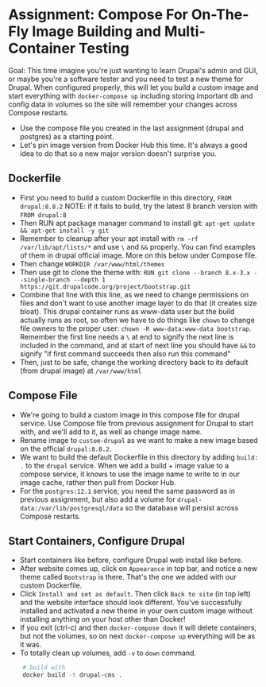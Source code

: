 # Assignment: Compose For On-The-Fly Image Building and Multi-Container Testing

Goal: This time imagine you're just wanting to learn Drupal's admin and GUI, or maybe
you're a software tester and you need to test a new theme for Drupal. When configured
properly, this will let you build a custom image and start everything with
`docker-compose up` including storing important db and config data in volumes so the site
will remember your changes across Compose restarts.

- Use the compose file you created in the last assignment (drupal and postgres) as a
  starting point.
- Let's pin image version from Docker Hub this time. It's always a good idea to do that so
  a new major version doesn't surprise you.

## Dockerfile
- First you need to build a custom Dockerfile in this directory, `FROM drupal:8.8.2` NOTE:
  if it fails to build, try the latest 8 branch version with `FROM drupal:8`
- Then RUN apt package manager command to install git: `apt-get update && apt-get
  install -y git`
- Remember to cleanup after your apt install with `rm -rf /var/lib/apt/lists/*` and use
  `\` and `&&` properly. You can find examples of them in drupal official image. More on
  this below under Compose file.
- Then change `WORKDIR /var/www/html/themes`
- Then use git to clone the theme with: `RUN git clone --branch
  8.x-3.x --single-branch --depth 1 https://git.drupalcode.org/project/bootstrap.git`
- Combine that line with this line, as we need to change permissions on files and don't
  want to use another image layer to do that (it creates size bloat). This drupal
  container runs as www-data user but the build actually runs as root, so often we have
  to do things like `chown` to change file owners to the proper user: `chown -R
  www-data:www-data bootstrap`. Remember the first line needs a `\` at end to signify the
  next line is included in the command, and at start of next line you should have `&&` to
  signify "if first command succeeds then also run this command"
- Then, just to be safe, change the working directory back to its default (from drupal
  image) at `/var/www/html`

## Compose File
- We're going to build a custom image in this compose file for drupal service. Use Compose
  file from previous assignment for Drupal to start with, and we'll add to it, as well as
  change image name.
- Rename image to `custom-drupal` as we want to make a new image based on the official
  `drupal:8.8.2`.
- We want to build the default Dockerfile in this directory by adding `build: .` to the
  `drupal` service. When we add a build + image value to a compose service, it knows to
  use the image name to write to in our image cache, rather then pull from Docker Hub.
- For the `postgres:12.1` service, you need the same password as in previous assignment,
  but also add a volume for `drupal-data:/var/lib/postgresql/data` so the database will
  persist across Compose restarts.

## Start Containers, Configure Drupal
- Start containers like before, configure Drupal web install like before.
- After website comes up, click on `Appearance` in top bar, and notice a new theme called
  `Bootstrap` is there. That's the one we added with our custom Dockerfile.
- Click `Install and set as default`. Then click `Back to site` (in top left) and the
  website interface should look different. You've successfully installed and activated a
  new theme in your own custom image without installing anything on your host other than
  Docker!
- If you exit (ctrl-c) and then `docker-compose down` it will delete containers, but not
  the volumes, so on next `docker-compose up` everything will be as it was.
- To totally clean up volumes, add `-v` to `down` command.


```bash
    # build with
    docker build -t drupal-cms .

```